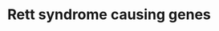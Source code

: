 ---
annotations:
- type: Pathway Ontology
  value: disease pathway
- type: Disease Ontology
  value: Rett syndrome
- type: Cell Type Ontology
  value: neuron
authors:
- Maxvanson
- Fehrhart
- DeSl
- Finterly
communities:
- RareDiseases
description: Protein - protein interaction between genes that are associated with
  Rett syndrome like phenotype according to the paper Ehrhart et al. 2018 "current
  developments in the genetics of Rett and Rett-like syndrome" Curr. Psy.
last-edited: 2021-06-22
organisms:
- Homo sapiens
redirect_from:
- /index.php/Pathway:WP4312
- /instance/WP4312
schema-jsonld:
- '@context': https://schema.org/
  '@id': https://wikipathways.github.io/pathways/WP4312.html
  '@type': Dataset
  creator:
    '@type': Organization
    name: WikiPathways
  description: Protein - protein interaction between genes that are associated with
    Rett syndrome like phenotype according to the paper Ehrhart et al. 2018 "current
    developments in the genetics of Rett and Rett-like syndrome" Curr. Psy.
  keywords:
  - ''
  - FOXG1
  - HAP1
  - NCOR1
  - SCN8A
  - CDKL5
  - SMARCA1
  - GNAO1
  - HIVEP2
  - CRK
  - GRIN2B
  - CHD4
  - SYNE2
  - HDAC1
  - HDAC8
  - GABRA3
  - GABRD
  - CECR2
  - RHOBTB2
  - SCN2A
  - GRIN2A
  - HTT
  - KCNJ10
  - TRRAP
  - SRRM3
  - EIF2B2
  - XAB2
  - SATB2
  - SMARCA4
  - SMC1A
  - GABBR2
  - MECP2
  - STXBP1
  - IMPDH2
  - BRAF
  - JARID1B
  - TBL1X
  - SMARCA2
  - NCOR2
  - TAF1B
  - TBL1XR1
  - ACTL6B
  - SHANK3
  - MEF2C
  - SYNGAP1
  - GPS2
  - KCNQ2
  - SCN1A
  - TCF4
  - HDAC5
  license: CC0
  name: Rett syndrome causing genes
seo: CreativeWork
title: Rett syndrome causing genes
wpid: WP4312
---